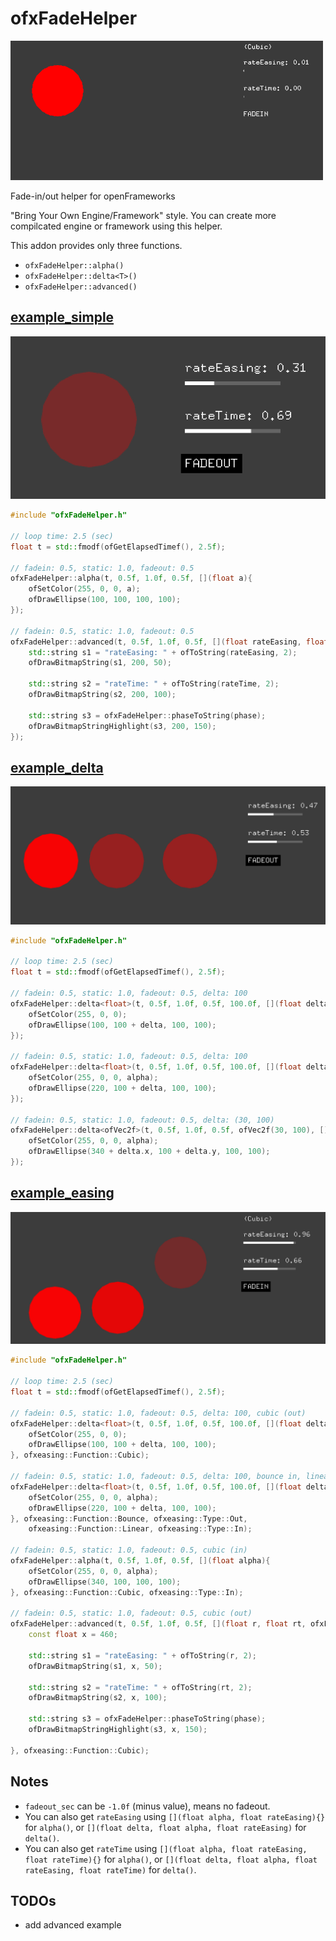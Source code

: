 # ofxFadeHelper

![docs/movie.gif](docs/movie.gif)

Fade-in/out helper for openFrameworks

"Bring Your Own Engine/Framework" style. You can create more compilcated engine or framework using this helper.

This addon provides only three functions.

- `ofxFadeHelper::alpha()`
- `ofxFadeHelper::delta<T>()`
- `ofxFadeHelper::advanced()`

## [example_simple](./example_simple/src/ofApp.cpp)

![docs/screenshot_simple.png](docs/screenshot_simple.png)

```cpp
#include "ofxFadeHelper.h"

// loop time: 2.5 (sec)
float t = std::fmodf(ofGetElapsedTimef(), 2.5f);

// fadein: 0.5, static: 1.0, fadeout: 0.5
ofxFadeHelper::alpha(t, 0.5f, 1.0f, 0.5f, [](float a){
    ofSetColor(255, 0, 0, a);
    ofDrawEllipse(100, 100, 100, 100);
});

// fadein: 0.5, static: 1.0, fadeout: 0.5
ofxFadeHelper::advanced(t, 0.5f, 1.0f, 0.5f, [](float rateEasing, float rateTime, ofxFadeHelper::Phase phase){
    std::string s1 = "rateEasing: " + ofToString(rateEasing, 2);
    ofDrawBitmapString(s1, 200, 50);

    std::string s2 = "rateTime: " + ofToString(rateTime, 2);
    ofDrawBitmapString(s2, 200, 100);

    std::string s3 = ofxFadeHelper::phaseToString(phase);
    ofDrawBitmapStringHighlight(s3, 200, 150);
});
```

## [example_delta](./example_delta/src/ofApp.cpp)

![docs/screenshot_delta.png](docs/screenshot_delta.png)

```cpp
#include "ofxFadeHelper.h"

// loop time: 2.5 (sec)
float t = std::fmodf(ofGetElapsedTimef(), 2.5f);

// fadein: 0.5, static: 1.0, fadeout: 0.5, delta: 100
ofxFadeHelper::delta<float>(t, 0.5f, 1.0f, 0.5f, 100.0f, [](float delta){
    ofSetColor(255, 0, 0);
    ofDrawEllipse(100, 100 + delta, 100, 100);
});

// fadein: 0.5, static: 1.0, fadeout: 0.5, delta: 100
ofxFadeHelper::delta<float>(t, 0.5f, 1.0f, 0.5f, 100.0f, [](float delta, float alpha){
    ofSetColor(255, 0, 0, alpha);
    ofDrawEllipse(220, 100 + delta, 100, 100);
});

// fadein: 0.5, static: 1.0, fadeout: 0.5, delta: (30, 100)
ofxFadeHelper::delta<ofVec2f>(t, 0.5f, 1.0f, 0.5f, ofVec2f(30, 100), [](ofVec2f delta, float alpha){
    ofSetColor(255, 0, 0, alpha);
    ofDrawEllipse(340 + delta.x, 100 + delta.y, 100, 100);
});
```

## [example_easing](./example_easing/src/ofApp.cpp)

![docs/screenshot_easing.png](docs/screenshot_easing.png)

```cpp
#include "ofxFadeHelper.h"

// loop time: 2.5 (sec)
float t = std::fmodf(ofGetElapsedTimef(), 2.5f);

// fadein: 0.5, static: 1.0, fadeout: 0.5, delta: 100, cubic (out)
ofxFadeHelper::delta<float>(t, 0.5f, 1.0f, 0.5f, 100.0f, [](float delta){
    ofSetColor(255, 0, 0);
    ofDrawEllipse(100, 100 + delta, 100, 100);
}, ofxeasing::Function::Cubic);

// fadein: 0.5, static: 1.0, fadeout: 0.5, delta: 100, bounce in, linear out
ofxFadeHelper::delta<float>(t, 0.5f, 1.0f, 0.5f, 100.0f, [](float delta, float alpha){
    ofSetColor(255, 0, 0, alpha);
    ofDrawEllipse(220, 100 + delta, 100, 100);
}, ofxeasing::Function::Bounce, ofxeasing::Type::Out,
    ofxeasing::Function::Linear, ofxeasing::Type::In);

// fadein: 0.5, static: 1.0, fadeout: 0.5, cubic (in)
ofxFadeHelper::alpha(t, 0.5f, 1.0f, 0.5f, [](float alpha){
    ofSetColor(255, 0, 0, alpha);
    ofDrawEllipse(340, 100, 100, 100);
}, ofxeasing::Function::Cubic, ofxeasing::Type::In);

// fadein: 0.5, static: 1.0, fadeout: 0.5, cubic (out)
ofxFadeHelper::advanced(t, 0.5f, 1.0f, 0.5f, [](float r, float rt, ofxFadeHelper::Phase phase){
    const float x = 460;

    std::string s1 = "rateEasing: " + ofToString(r, 2);
    ofDrawBitmapString(s1, x, 50);

    std::string s2 = "rateTime: " + ofToString(rt, 2);
    ofDrawBitmapString(s2, x, 100);

    std::string s3 = ofxFadeHelper::phaseToString(phase);
    ofDrawBitmapStringHighlight(s3, x, 150);

}, ofxeasing::Function::Cubic);
```

## Notes

- `fadeout_sec` can be `-1.0f` (minus value), means no fadeout.
- You can also get `rateEasing` using `[](float alpha, float rateEasing){}` for `alpha()`, or `[](float delta, float alpha, float rateEasing)` for `delta()`.
- You can also get `rateTime` using `[](float alpha, float rateEasing, float rateTime){}` for `alpha()`, or `[](float delta, float alpha, float rateEasing, float rateTime)` for `delta()`.

## TODOs

- add advanced example